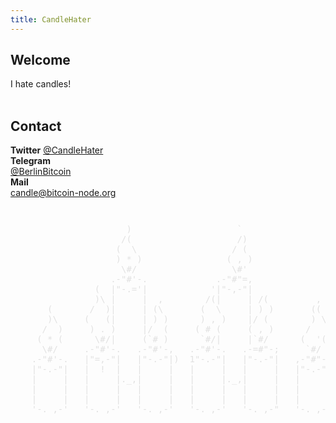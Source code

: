 ```yaml
---
title: CandleHater
---
```


## Welcome
I hate candles!
<br>
<br>

## Contact
<div class="box-horizontal">
    <strong>Twitter</strong>
    <a href="https://twitter.com/CandleHater" target="_blank">@CandleHater</a><br>
</div>
<div class="box-horizontal">
    <strong>Telegram</strong><br>
    <a href="https://t.me/BerlinBitcoin" target="_blank">@BerlinBitcoin</a>
</div>
<div class="box-horizontal">
    <strong>Mail</strong><br>
    <a href="mailto:candle@bitcoin-node.org&amp;subject=Candle Support">candle@bitcoin-node.org</a>
</div>

<pre style="color: #e1e1e1;background: none;border: none;margin-top: 3em;">
                      )                    `
                     /(                    /)
                    (  \                  / (
                    ) * )                ( , )
                     \#/                  \#'
                   .-"#'-.             .-"#"=,
                (  |"-.='|            '|"-,-"|
                )\ |     |  ,        /(|     | /(         ,
       (       /  )|     | (\       (  \     | ) )       ((
       )\     (   (|     | ) )      ) , )    |/ (        ) \
      /  )     ) . )     |/  (     ( # (     ( , )      /   )
     ( * (      \#/|     (`# )      `#/|     |`#/      (  '(
      \#/     .-"#'-.   .-"#'-,   .-"#'-.   .-=#"-;     `#/
    .-"#'-.   |"=,-"|   |"-.-"|)  1"-.-"|   |"-.-"|   ,-"#"-.
    |"-.-"|   |  !  |   |     |   |     |   |     |   |"-.-"|
    |     |   |     |._,|     |   |     |._,|     |   |     |
    |     |   |     |   |     |   |     |   |     |   |     |
    |     |   |     |   |     |   |     |   |     |   |     |
    '-._,-'   '-._,-'   '-._,-'   '-._,-'   '-._,-"   '-._,-'
</pre>
